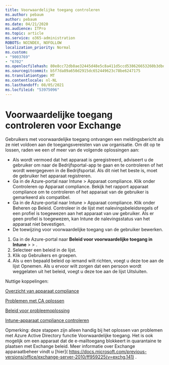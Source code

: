 ```yaml
---
title: Voorwaardelijke toegang controleren
ms.author: pebaum
author: pebaum
ms.date: 04/21/2020
ms.audience: ITPro
ms.topic: article
ms.service: o365-administration
ROBOTS: NOINDEX, NOFOLLOW
localization_priority: Normal
ms.custom:
- "9003769"
- "6702"
ms.openlocfilehash: 80e8cc72db8ae32445d48e5c8a411d5ccd538626653260b3dbd28a247561e888
ms.sourcegitcommit: b5f7da89a650d2915dc652449623c78be6247175
ms.translationtype: MT
ms.contentlocale: nl-NL
ms.lasthandoff: 08/05/2021
ms.locfileid: "53975096"
---
```

# <a name="monitoring-conditional-access-for-exchange"></a>Voorwaardelijke toegang controleren voor Exchange

Gebruikers met voorwaardelijke toegang ontvangen een meldingsbericht als ze niet voldoen aan de toegangsvereisten van uw organisatie. Om dit op te lossen, raden we een of meer van de volgende oplossingen aan:

- Als wordt vermoed dat het apparaat is geregistreerd, adviseert u de gebruiker om naar de Bedrijfsportal-app te gaan en te controleren of het wordt weergegeven in de Bedrijfsportal. Als dit niet het beste is, moet de gebruiker het apparaat registreren.
- Ga in de Azure-portal naar Intune > Apparaat compliance. Klik onder Controleren op Apparaat compliance. Bekijk het rapport apparaat compliance om te controleren of het apparaat van de gebruiker is gemarkeerd als compatibel.
- Ga in de Azure-portal naar Intune > Apparaat compliance. Klik onder Beheren op Beleid. Controleer in de lijst met nalevingsbeleidsregels of een profiel is toegewezen aan het apparaat van uw gebruiker. Als er geen profiel is toegewezen, kan Intune de nalevingsstatus van het apparaat niet bevestigen.
- De toewijzing voor voorwaardelijke toegang van de gebruiker bewerken.

1. Ga in de Azure-portal naar **Beleid voor voorwaardelijke toegang in Intune**  >    >  .
2. Selecteer een beleid in de lijst.
3. Klik op Gebruikers en groepen.
4. Als u een bepaald beleid op iemand wilt richten, voegt u deze toe aan de lijst Opnemen. Als u ervoor wilt zorgen dat een persoon wordt weggelaten uit het beleid, voegt u deze toe aan de lijst Uitsluiten.

Nuttige koppelingen:

[Overzicht van apparaat compliance](https://docs.microsoft.com/intune/device-compliance-get-started)

[Problemen met CA oplossen](https://docs.microsoft.com/intune/troubleshoot-conditional-access)

[Beleid voor probleemoplossing](https://docs.microsoft.com/troubleshoot/mem/intune/troubleshoot-policies-in-microsoft-intune)

[Intune-apparaat compliance controleren](https://docs.microsoft.com/intune/compliance-policy-monitor)

Opmerking: deze stappen zijn alleen handig bij het oplossen van problemen met Azure Active Directory functie Voorwaardelijke toegang. Het is ook mogelijk om een apparaat dat de e-mailtoegang blokkeert in quarantaine te plaatsen met Exchange beleid. Meer informatie over Exchange apparaatbeheer vindt u [hier]( https://docs.microsoft.com/previous-versions/office/exchange-server-2010/ff959225(v=exchg.141) .
